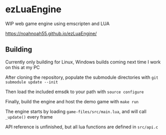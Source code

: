 # ezLuaEngine

WIP web game engine using emscripten and LUA

<https://noahnoah55.github.io/ezLuaEngine/>

## Building

Currently only building for Linux, Windows builds coming next time I work on this at my PC

After cloning the repository, populate the submodule directories with
```git submodule update --init```

Then load the included emsdk to your path with
```source configure```

Finally, build the engine and host the demo game with
```make run```

The engine starts by loading ```game-files/src/main.lua```, and will call ```_update()``` every frame

API reference is unfinished, but all lua functions are defined in ```src/api.c```
